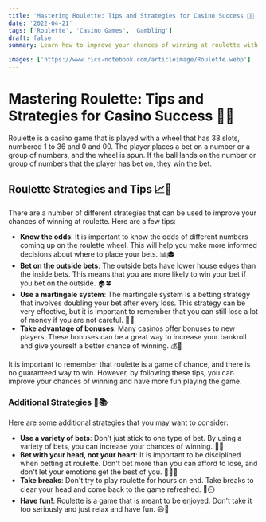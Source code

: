 ```yaml
---
title: 'Mastering Roulette: Tips and Strategies for Casino Success 🎲🎰'
date: '2022-04-21'
tags: ['Roulette', 'Casino Games', 'Gambling']
draft: false
summary: Learn how to improve your chances of winning at roulette with various strategies and tips. Understand the odds, betting options, and how to manage your emotions while playing this popular casino game.

images: ['https://www.rics-notebook.com/articleimage/Roulette.webp']
---
```


# Mastering Roulette: Tips and Strategies for Casino Success 🎲🎰

Roulette is a casino game that is played with a wheel that has 38 slots, numbered 1 to 36 and 0 and 00. The player places a bet on a number or a group of numbers, and the wheel is spun. If the ball lands on the number or group of numbers that the player has bet on, they win the bet.

## Roulette Strategies and Tips 📈🧠

There are a number of different strategies that can be used to improve your chances of winning at roulette. Here are a few tips:

- **Know the odds**: It is important to know the odds of different numbers coming up on the roulette wheel. This will help you make more informed decisions about where to place your bets. 📊🎓
- **Bet on the outside bets**: The outside bets have lower house edges than the inside bets. This means that you are more likely to win your bet if you bet on the outside. 🏠🍀
- **Use a martingale system**: The martingale system is a betting strategy that involves doubling your bet after every loss. This strategy can be very effective, but it is important to remember that you can still lose a lot of money if you are not careful. 💸🔄
- **Take advantage of bonuses**: Many casinos offer bonuses to new players. These bonuses can be a great way to increase your bankroll and give yourself a better chance of winning. 💰🎁

It is important to remember that roulette is a game of chance, and there is no guaranteed way to win. However, by following these tips, you can improve your chances of winning and have more fun playing the game.

### Additional Strategies 🌟📚

Here are some additional strategies that you may want to consider:

- **Use a variety of bets**: Don't just stick to one type of bet. By using a variety of bets, you can increase your chances of winning. 🎯🔀
- **Bet with your head, not your heart**: It is important to be disciplined when betting at roulette. Don't bet more than you can afford to lose, and don't let your emotions get the best of you. 🧘‍♂️💡
- **Take breaks**: Don't try to play roulette for hours on end. Take breaks to clear your head and come back to the game refreshed. 🌴⏲️
- **Have fun!**: Roulette is a game that is meant to be enjoyed. Don't take it too seriously and just relax and have fun. 😄🎉
